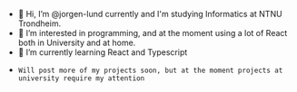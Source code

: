 - 👋 Hi, I’m @jorgen-lund currently and I'm studying Informatics at NTNU Trondheim. 
- 👀 I’m interested in programming, and at the moment using a lot of React both in University and at home. 
- 🌱 I’m currently learning React and Typescript
-     Will post more of my projects soon, but at the moment projects at university require my attention

<!---
jorgen-lund/jorgen-lund is a ✨ special ✨ repository because its `README.md` (this file) appears on your GitHub profile.
You can click the Preview link to take a look at your changes.
--->
